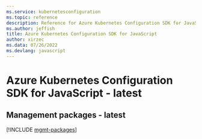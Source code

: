 ```yaml
---
ms.service: kubernetesconfiguration
ms.topic: reference
description: Reference for Azure Kubernetes Configuration SDK for JavaScript
ms.author: jeffish
title: Azure Kubernetes Configuration SDK for JavaScript
author: xirzec
ms.data: 07/26/2022
ms.devlang: javascript
---
```

# Azure Kubernetes Configuration SDK for JavaScript - latest

## Management packages - latest
[!INCLUDE [mgmt-packages](kubernetes-configuration-mgmt-index.md)]